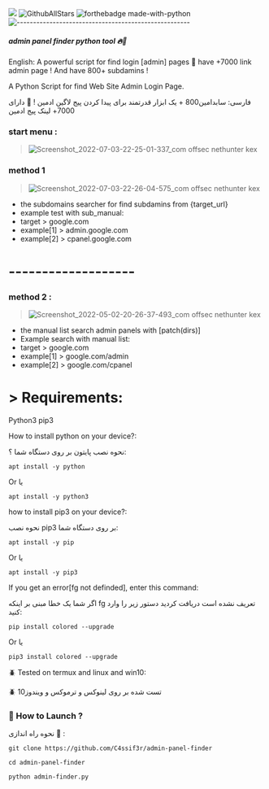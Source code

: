 [![](https://img.shields.io/static/v1?label=Owner&message=Mji~DarkPwn&color=black)](http://127.0.0.1:9050) ![GithubAllStars](https://img.shields.io/github/stars/C4ssif3r/admin-panel-finder?style=social) ![forthebadge made-with-python](http://ForTheBadge.com/images/badges/made-with-python.svg)
![-----------------------------------------------------](https://raw.githubusercontent.com/andreasbm/readme/master/assets/lines/rainbow.png)
##### admin panel finder python tool 🔥🔫

English: A powerful script for find login [admin] pages 💯 have +7000 link admin page ! And have 800+ subdamins !

A Python Script for find Web Site Admin Login Page.

فارسی:
سابدامین800 +
 یک ابزار قدرتمند برای پیدا کردن پیج لاگین ادمین ! 💯 دارای 7000+ لینک پیج ادمین 

###  start menu : 
> ![Screenshot_2022-07-03-22-25-01-337_com offsec nethunter kex](https://user-images.githubusercontent.com/79422726/177051729-03019592-a050-479e-9c83-e3641cc205f3.jpg)


###  method 1

> ![Screenshot_2022-07-03-22-26-04-575_com offsec nethunter kex](https://user-images.githubusercontent.com/79422726/177051721-2157ea88-a426-4eca-a8ab-bdb906a1e93d.jpg)

  + the subdomains searcher for find subdamins from {target_url}
  + example test with sub_manual:
  + target > google.com
  + example[1] > admin.google.com
  + example[2] > cpanel.google.com
# -------------------

###  method 2 :

> ![Screenshot_2022-05-02-20-26-37-493_com offsec nethunter kex](https://user-images.githubusercontent.com/79422726/166290641-e741c57b-1950-4ad1-9949-7aa1b79dc71f.jpg)
   
  + the manual list search admin panels with [patch(dirs)]
  + Example search with manual list:
  + target > google.com
  + example[1] > google.com/admin
  + example[2] > google.com/cpanel





# > Requirements:


Python3
pip3


How to install python on your device?:

نحوه نصب پایتون بر روی دستگاه شما ؟:

`apt install -y python`

Or 
یا

`apt install -y python3`

how to install pip3 on your device?:

نحوه نصب pip3 بر روی دستگاه شما:

`apt install -y pip`

Or
یا

`apt install -y pip3`

If you get an error[fg not definded], enter this command:

اگر شما یک خطا مبنی بر اینکه
fg 
 تعریف نشده است دریافت کردید دستور زیر را وارد کنید:

`pip install colored --upgrade`

Or
یا

`pip3 install colored --upgrade`

🪲 Tested on termux and linux and win10:

🪲 تست شده بر روی لینوکس و ترموکس و ویندوز10


### 📌 How to Launch ?

نحوه راه اندازی 📌 :

`git clone https://github.com/C4ssif3r/admin-panel-finder`

```cd admin-panel-finder```

`python admin-finder.py`


